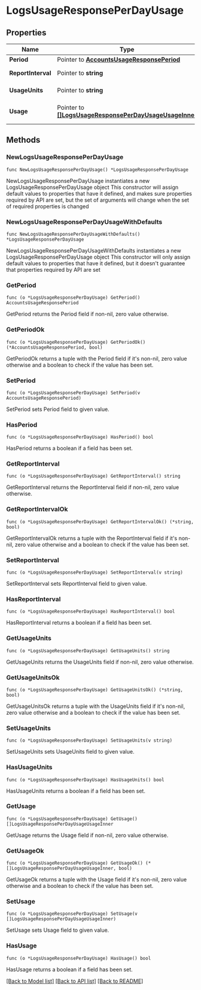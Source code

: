 # LogsUsageResponsePerDayUsage

## Properties

Name | Type | Description | Notes
------------ | ------------- | ------------- | -------------
**Period** | Pointer to [**AccountsUsageResponsePeriod**](AccountsUsageResponsePeriod.md) |  | [optional] 
**ReportInterval** | Pointer to **string** | Always set to \&quot;day\&quot; | [optional] 
**UsageUnits** | Pointer to **string** | Always set to \&quot;bytes\&quot;. | [optional] 
**Usage** | Pointer to [**[]LogsUsageResponsePerDayUsageUsageInner**](LogsUsageResponsePerDayUsageUsageInner.md) | The total number of bytes written to each log each day. | [optional] 

## Methods

### NewLogsUsageResponsePerDayUsage

`func NewLogsUsageResponsePerDayUsage() *LogsUsageResponsePerDayUsage`

NewLogsUsageResponsePerDayUsage instantiates a new LogsUsageResponsePerDayUsage object
This constructor will assign default values to properties that have it defined,
and makes sure properties required by API are set, but the set of arguments
will change when the set of required properties is changed

### NewLogsUsageResponsePerDayUsageWithDefaults

`func NewLogsUsageResponsePerDayUsageWithDefaults() *LogsUsageResponsePerDayUsage`

NewLogsUsageResponsePerDayUsageWithDefaults instantiates a new LogsUsageResponsePerDayUsage object
This constructor will only assign default values to properties that have it defined,
but it doesn't guarantee that properties required by API are set

### GetPeriod

`func (o *LogsUsageResponsePerDayUsage) GetPeriod() AccountsUsageResponsePeriod`

GetPeriod returns the Period field if non-nil, zero value otherwise.

### GetPeriodOk

`func (o *LogsUsageResponsePerDayUsage) GetPeriodOk() (*AccountsUsageResponsePeriod, bool)`

GetPeriodOk returns a tuple with the Period field if it's non-nil, zero value otherwise
and a boolean to check if the value has been set.

### SetPeriod

`func (o *LogsUsageResponsePerDayUsage) SetPeriod(v AccountsUsageResponsePeriod)`

SetPeriod sets Period field to given value.

### HasPeriod

`func (o *LogsUsageResponsePerDayUsage) HasPeriod() bool`

HasPeriod returns a boolean if a field has been set.

### GetReportInterval

`func (o *LogsUsageResponsePerDayUsage) GetReportInterval() string`

GetReportInterval returns the ReportInterval field if non-nil, zero value otherwise.

### GetReportIntervalOk

`func (o *LogsUsageResponsePerDayUsage) GetReportIntervalOk() (*string, bool)`

GetReportIntervalOk returns a tuple with the ReportInterval field if it's non-nil, zero value otherwise
and a boolean to check if the value has been set.

### SetReportInterval

`func (o *LogsUsageResponsePerDayUsage) SetReportInterval(v string)`

SetReportInterval sets ReportInterval field to given value.

### HasReportInterval

`func (o *LogsUsageResponsePerDayUsage) HasReportInterval() bool`

HasReportInterval returns a boolean if a field has been set.

### GetUsageUnits

`func (o *LogsUsageResponsePerDayUsage) GetUsageUnits() string`

GetUsageUnits returns the UsageUnits field if non-nil, zero value otherwise.

### GetUsageUnitsOk

`func (o *LogsUsageResponsePerDayUsage) GetUsageUnitsOk() (*string, bool)`

GetUsageUnitsOk returns a tuple with the UsageUnits field if it's non-nil, zero value otherwise
and a boolean to check if the value has been set.

### SetUsageUnits

`func (o *LogsUsageResponsePerDayUsage) SetUsageUnits(v string)`

SetUsageUnits sets UsageUnits field to given value.

### HasUsageUnits

`func (o *LogsUsageResponsePerDayUsage) HasUsageUnits() bool`

HasUsageUnits returns a boolean if a field has been set.

### GetUsage

`func (o *LogsUsageResponsePerDayUsage) GetUsage() []LogsUsageResponsePerDayUsageUsageInner`

GetUsage returns the Usage field if non-nil, zero value otherwise.

### GetUsageOk

`func (o *LogsUsageResponsePerDayUsage) GetUsageOk() (*[]LogsUsageResponsePerDayUsageUsageInner, bool)`

GetUsageOk returns a tuple with the Usage field if it's non-nil, zero value otherwise
and a boolean to check if the value has been set.

### SetUsage

`func (o *LogsUsageResponsePerDayUsage) SetUsage(v []LogsUsageResponsePerDayUsageUsageInner)`

SetUsage sets Usage field to given value.

### HasUsage

`func (o *LogsUsageResponsePerDayUsage) HasUsage() bool`

HasUsage returns a boolean if a field has been set.


[[Back to Model list]](../README.md#documentation-for-models) [[Back to API list]](../README.md#documentation-for-api-endpoints) [[Back to README]](../README.md)


